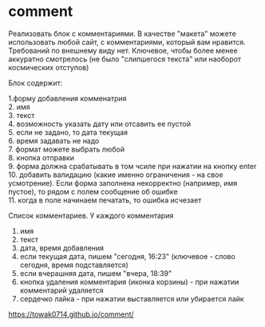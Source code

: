 # comment
Реализовать блок с комментариями. В качестве "макета" можете использовать любой сайт, с комментариями, который вам нравится. Требований по внешнему виду нет. Ключевое, чтобы более менее аккуратно смотрелось (не было "слипшегося текста" или наоборот космических отступов)

Блок содержит:

1.форму добавления комменатрия  
2. имя  
3. текст  
4. возможность указать дату или отсавить ее пустой  
5. если не задано, то дата текущая  
6. время задавать не надо  
7. формат можете выбрать любой  
8. кнопка отправки  
9. форма должна срабатывать в том чсиле при нажатии на кнопку enter  
10. добавить валидацию (какие именно ограничения - на свое усмотрение). Если форма заполнена некорректно (например, имя пустое), то рядом с полем сообщение об ошибке  
11. когда в поле начинаем печатать, то ошибка исчезает  

Список комментариев. У каждого комментария
1. имя
2. текст
3. дата, время добавления
4. если текущая дата, пишем "сегодня, 16:23" (ключевое - слово сегодня, время подставляется)
5. если вчерашняя дата, пишем "вчера, 18:39"
6. кнопка удаления комментария (иконка корзины) - при нажатии комментарий удаляется
7. сердечко лайка - при нажатии выставляется или убирается лайк


https://towak0714.github.io/comment/
